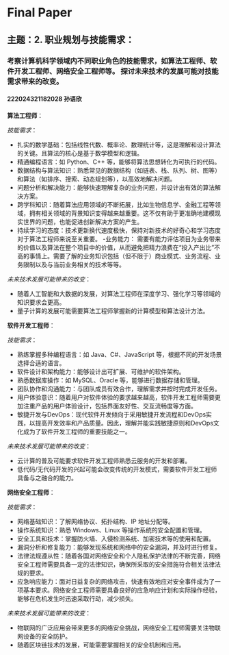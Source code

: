﻿# Final Paper
##  主题：2. 职业规划与技能需求：
### 考察计算机科学领域内不同职业角色的技能需求，如算法工程师、软件开发工程师、网络安全工程师等。 探讨未来技术的发展可能对技能需求带来的改变。
####  222024321182028 孙语欣
**算法工程师**：

*技能需求*：
 - 扎实的数学基础：包括线性代数、概率论、数理统计等，这是理解和设计算法的关键。且算法的核心是基于数学模型和逻辑。
 - 精通编程语言：如 Python、C++ 等，能够将算法思想转化为可执行的代码。
 - 数据结构与算法知识：熟悉常见的数据结构（如链表、栈、队列、树、图等）和算法（如排序、搜索、动态规划等），以高效地解决问题。
 - 问题分析和解决能力：能够快速理解复杂的业务问题，并设计出有效的算法解决方案。
 - 跨学科知识：随着算法应用领域的不断拓展，比如生物信息学、金融工程等领域，拥有相关领域的背景知识变得越来越重要。这不仅有助于更准确地建模现实世界的问题，也能促进创新解决方案的产生。
- 持续学习的态度：技术更新换代速度极快，保持对新技术的好奇心和学习态度对于算法工程师来说至关重要。
-业务能力： 需要有能力评估项目为业务带来的价值以及算法在整个项目中的价值，从而避免把精力浪费在“投入产出比”不高的事情上。需要了解的业务知识包括（但不限于）商业模式、业务流程、业务限制以及与当前业务相关的技术等等。

*未来技术发展可能带来的改变*：
 - 随着人工智能和大数据的发展，对算法工程师在深度学习、强化学习等领域的知识要求会更高。
 - 量子计算的发展可能需要算法工程师掌握新的计算模型和算法设计方法。
 
**软件开发工程师**：

*技能需求*：
 - 熟练掌握多种编程语言：如 Java、C#、JavaScript 等，根据不同的开发场景选择合适的语言。
 - 软件设计和架构能力：能够设计出可扩展、可维护的软件架构。
 - 熟悉数据库操作：如 MySQL、Oracle 等，能够进行数据存储和管理。
 - 团队协作和沟通能力：与团队成员有效合作，理解需求并按时完成开发任务。
 - 用户体验意识：随着用户对软件体验的要求越来越高，软件开发工程师需要更加注重产品的用户体验设计，包括界面友好性、交互流畅度等方面。
-   敏捷开发与DevOps：现代软件开发倾向于采用敏捷开发流程和DevOps实践，以提高开发效率和产品质量。因此，理解并能实践敏捷原则和DevOps文化成为了软件开发工程师的重要技能之一。

 *未来技术发展可能带来的改变*：
 - 云计算的普及可能要求软件开发工程师熟悉云服务的开发和部署。
 - 低代码/无代码开发的兴起可能会改变传统的开发模式，需要软件开发工程师具备与之融合的能力。
 
**网络安全工程师**：

 *技能需求*：
 - 网络基础知识：了解网络协议、拓扑结构、IP 地址分配等。
 - 操作系统知识：熟悉 Windows、Linux 等操作系统的安全配置和管理。
 - 安全工具和技术：掌握防火墙、入侵检测系统、加密技术等的使用和配置。
 - 漏洞分析和修复能力：能够发现系统和网络中的安全漏洞，并及时进行修复。
 - 法律法规遵从性：随着各国对网络安全和个人隐私保护法律的不断完善，网络安全工程师需要具备一定的法律知识，确保所采取的安全措施符合相关法律法规的要求。
-   应急响应能力：面对日益复杂的网络攻击，快速有效地应对安全事件成为了一项基本要求。网络安全工程师需要具备良好的应急响应计划和实际操作经验，能够在危机发生时迅速采取行动，减少损失。

*未来技术发展可能带来的改变*：
 - 物联网的广泛应用会带来更多的网络安全挑战，网络安全工程师需要关注物联网设备的安全防护。
 - 随着区块链技术的发展，可能需要掌握相关的安全机制和应用。




